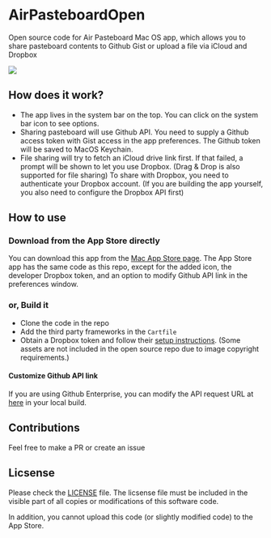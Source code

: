 # AirPasteboardOpen
Open source code for Air Pasteboard Mac OS app, which allows you to share pasteboard contents to Github Gist or upload a file via iCloud and Dropbox

![](demo.gif)

## How does it work?
- The app lives in the system bar on the top. You can click on the system bar icon to see options.
- Sharing pasteboard will use Github API. You need to supply a Github access token with Gist access in the app preferences. The Github token will be saved to MacOS Keychain.
- File sharing will try to fetch an iCloud drive link first. If that failed, a prompt will be shown to let you use Dropbox.
(Drag & Drop is also supported for file sharing) To share with Dropbox, you need to authenticate your Dropbox account. (If you are building the app yourself, you also need to configure the Dropbox API first)

## How to use

### Download from the App Store directly
You can download this app from the [Mac App Store page](https://apps.apple.com/us/app/air-pasteboard/id1327733671?mt=12). The App Store app has the same code as this repo, except for the added icon, the developer Dropbox token, and an option to modify Github API link in the preferences window.

### or, Build it
- Clone the code in the repo
- Add the third party frameworks in the `Cartfile`
- Obtain a Dropbox token and follow their [setup instructions](https://github.com/dropbox/SwiftyDropbox#configure-your-project).
(Some assets are not included in the open source repo due to image copyright requirements.)

#### Customize Github API link
If you are using Github Enterprise, you can modify the API request URL at [here](https://github.com/msztech/AirPasteboardOpen/blob/master/AirPasteBoard/GithubRequestHelper.swift#L17) in your local build.

## Contributions
Feel free to make a PR or create an issue

## Licsense

Please check the [LICENSE](LICENSE) file. The licsense file must be included in the visible part of all copies or modifications of this software code.

In addition, you cannot upload this code (or slightly modified code) to the App Store.
